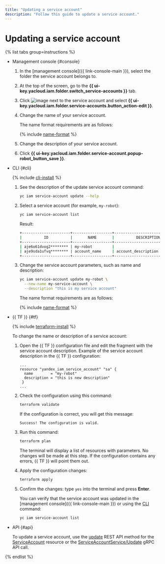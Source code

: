 ```yaml
---
title: "Updating a service account"
description: "Follow this guide to update a service account."
---
```


# Updating a service account

{% list tabs group=instructions %}

- Management console {#console}

   1. In the [management console]({{ link-console-main }}), select the folder the service account belongs to.
   1. At the top of the screen, go to the **{{ ui-key.yacloud.iam.folder.switch_service-accounts }}** tab.
   1. Click ![image](../../../_assets/console-icons/ellipsis.svg) next to the service account and select **{{ ui-key.yacloud.iam.folder.service-accounts.button_action-edit }}**.
   1. Change the name of your service account.

      The name format requirements are as follows:

      {% include [name-format](../../../_includes/name-format.md) %}

   1. Change the description of your service account.
   1. Click **{{ ui-key.yacloud.iam.folder.service-account.popup-robot_button_save }}**.

- CLI {#cli}

   {% include [cli-install](../../../_includes/cli-install.md) %}

   1. See the description of the update service account command:

      ```bash
      yc iam service-account update --help
      ```

   1. Select a service account (for example, `my-robot`):

      ```bash
      yc iam service-account list
      ```

      Result:

      ```bash
      +----------------------+------------------+-------------------------------+
      |          ID          |       NAME       |          DESCRIPTION          |
      +----------------------+------------------+-------------------------------+
      | aje6o61dvog2******** | my-robot         |                               |
      | aje9sda1ufvq******** | account_name     | account_description           |
      +----------------------+------------------+-------------------------------+
      ```

   1. Change the service account parameters, such as name and description:

      ```bash
      yc iam service-account update my-robot \
        --new-name my-service-account \
        --description "this is my service account"
      ```

      The name format requirements are as follows:

      {% include [name-format](../../../_includes/name-format.md) %}

- {{ TF }} {#tf}

   {% include [terraform-install](../../../_includes/terraform-install.md) %}

   To change the name or description of a service account:

   1. Open the {{ TF }} configuration file and edit the fragment with the service account description.
      Example of the service account description in the {{ TF }} configuration:

      ```hcl
      ...
      resource "yandex_iam_service_account" "sa" {
        name        = "my-robot"
        description = "this is new description"
       }
      ...
      ```
   1. Check the configuration using this command:
      ```bash
      terraform validate
      ```

      If the configuration is correct, you will get this message:

      ```text
      Success! The configuration is valid.
      ```

   1. Run this command:
      ```bash
      terraform plan
      ```

      The terminal will display a list of resources with parameters. No changes will be made at this step. If the configuration contains any errors, {{ TF }} will point them out.

   1. Apply the configuration changes:
      ```bash
      terraform apply
      ```

   1. Confirm the changes: type `yes` into the terminal and press **Enter**.

      You can verify that the service account was updated in the [management console]({{ link-console-main }}) or using the [CLI](../../../cli/quickstart.md) command:

      ```bash
      yc iam service-account list
      ```

- API {#api}

   To update a service account, use the [update](../../api-ref/ServiceAccount/update.md) REST API method for the [ServiceAccount](../../api-ref/ServiceAccount/index.md) resource or the [ServiceAccountService/Update](../../api-ref/grpc/service_account_service.md#Update) gRPC API call.

{% endlist %}
